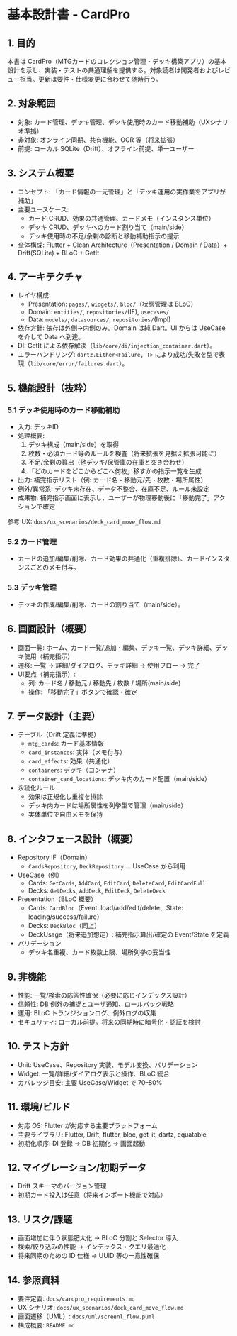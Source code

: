 # 基本設計書 - CardPro

## 1. 目的
本書は CardPro（MTGカードのコレクション管理・デッキ構築アプリ）の基本設計を示し、実装・テストの共通理解を提供する。対象読者は開発者およびレビュー担当。更新は要件・仕様変更に合わせて随時行う。

## 2. 対象範囲
- 対象: カード管理、デッキ管理、デッキ使用時のカード移動補助（UXシナリオ準拠）
- 非対象: オンライン同期、共有機能、OCR 等（将来拡張）
- 前提: ローカル SQLite（Drift）、オフライン前提、単一ユーザー

## 3. システム概要
- コンセプト: 「カード情報の一元管理」と「デッキ運用の実作業をアプリが補助」
- 主要ユースケース:
  - カード CRUD、効果の共通管理、カードメモ（インスタンス単位）
  - デッキ CRUD、デッキへのカード割り当て（main/side）
  - デッキ使用時の不足/余剰の診断と移動補助指示の提示
- 全体構成: Flutter + Clean Architecture（Presentation / Domain / Data）+ Drift(SQLite) + BLoC + GetIt

## 4. アーキテクチャ
- レイヤ構成:
  - Presentation: `pages/`, `widgets/`, `bloc/`（状態管理は BLoC）
  - Domain: `entities/`, `repositories/`(IF), `usecases/`
  - Data: `models/`, `datasources/`, `repositories/`(Impl)
- 依存方針: 依存は外側→内側のみ。Domain は純 Dart。UI からは UseCase を介して Data へ到達。
- DI: GetIt による依存解決（`lib/core/di/injection_container.dart`）。
- エラーハンドリング: `dartz.Either<Failure, T>` により成功/失敗を型で表現（`lib/core/error/failures.dart`）。

## 5. 機能設計（抜粋）

### 5.1 デッキ使用時のカード移動補助
- 入力: デッキID
- 処理概要:
  1) デッキ構成（main/side）を取得
  2) 枚数・必須カード等のルールを検査（将来拡張を見据え拡張可能に）
  3) 不足/余剰の算出（他デッキ/保管庫の在庫と突き合わせ）
  4) 「どのカードをどこからどこへ何枚」移すかの指示一覧を生成
- 出力: 補完指示リスト（例: カード名・移動元/先・枚数・場所属性）
- 例外/異常系: デッキ未存在、データ不整合、在庫不足、ルール未設定
- 成果物: 補完指示画面に表示し、ユーザーが物理移動後に「移動完了」アクションで確定

参考 UX: `docs/ux_scenarios/deck_card_move_flow.md`

### 5.2 カード管理
- カードの追加/編集/削除、カード効果の共通化（重複排除）、カードインスタンスごとのメモ付与。

### 5.3 デッキ管理
- デッキの作成/編集/削除、カードの割り当て（main/side）。

## 6. 画面設計（概要）
- 画面一覧: ホーム、カード一覧/追加・編集、デッキ一覧、デッキ詳細、デッキ使用（補完指示）
- 遷移: 一覧 → 詳細/ダイアログ、デッキ詳細 → 使用フロー → 完了
- UI要点（補完指示）:
  - 列: カード名 / 移動元 / 移動先 / 枚数 / 場所(main/side)
  - 操作: 「移動完了」ボタンで確認・確定

## 7. データ設計（主要）
- テーブル（Drift 定義に準拠）
  - `mtg_cards`: カード基本情報
  - `card_instances`: 実体（メモ付与）
  - `card_effects`: 効果（共通化）
  - `containers`: デッキ（コンテナ）
  - `container_card_locations`: デッキ内のカード配置（main/side）
- 永続化ルール
  - 効果は正規化し重複を排除
  - デッキ内カードは場所属性を列挙型で管理（main/side）
  - 実体単位で自由メモを保持

## 8. インタフェース設計（概要）
- Repository IF（Domain）
  - `CardsRepository`, `DeckRepository` … UseCase から利用
- UseCase（例）
  - Cards: `GetCards`, `AddCard`, `EditCard`, `DeleteCard`, `EditCardFull`
  - Decks: `GetDecks`, `AddDeck`, `EditDeck`, `DeleteDeck`
- Presentation（BLoC 概要）
  - Cards: `CardBloc`（Event: load/add/edit/delete、State: loading/success/failure）
  - Decks: `DeckBloc`（同上）
  - DeckUsage（将来追加想定）: 補完指示算出/確定の Event/State を定義
- バリデーション
  - デッキ名重複、カード枚数上限、場所列挙の妥当性

## 9. 非機能
- 性能: 一覧/検索の応答性確保（必要に応じインデックス設計）
- 信頼性: DB 例外の捕捉とユーザ通知、ロールバック戦略
- 運用: BLoC トランジションログ、例外ログの収集
- セキュリティ: ローカル前提。将来の同期時に暗号化・認証を検討

## 10. テスト方針
- Unit: UseCase、Repository 実装、モデル変換、バリデーション
- Widget: 一覧/詳細/ダイアログ表示と操作、BLoC 統合
- カバレッジ目安: 主要 UseCase/Widget で 70–80%

## 11. 環境/ビルド
- 対応 OS: Flutter が対応する主要プラットフォーム
- 主要ライブラリ: Flutter, Drift, flutter_bloc, get_it, dartz, equatable
- 初期化順序: DI 登録 → DB 初期化 → 画面起動

## 12. マイグレーション/初期データ
- Drift スキーマのバージョン管理
- 初期カード投入は任意（将来インポート機能で対応）

## 13. リスク/課題
- 画面増加に伴う状態肥大化 → BLoC 分割と Selector 導入
- 検索/絞り込みの性能 → インデックス・クエリ最適化
- 将来同期のための ID 仕様 → UUID 等の一意性確保

## 14. 参照資料
- 要件定義: `docs/cardpro_requirements.md`
- UX シナリオ: `docs/ux_scenarios/deck_card_move_flow.md`
- 画面遷移（UML）: `docs/uml/screenl_flow.puml`
- 構成概要: `README.md`
